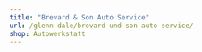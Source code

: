 ```yaml
---
title: "Brevard & Son Auto Service"
url: /glenn-dale/brevard-und-son-auto-service/
shop: Autowerkstatt
---
```

